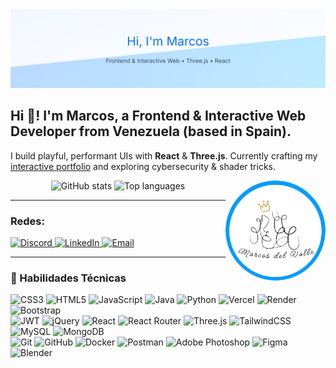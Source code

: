 <picture>
  <source media="(prefers-color-scheme: dark)" srcset="assets/banner-dark.svg" />
  <source media="(prefers-color-scheme: light)" srcset="assets/banner-light.svg" />
  <img alt="Marcos — Frontend & Interactive Web" src="assets/banner-light.svg" />
</picture>

<h2 align="left">Hi 👋! I'm Marcos, a Frontend & Interactive Web Developer from Venezuela (based in Spain).</h2>

<p>
I build playful, performant UIs with <b>React</b> & <b>Three.js</b>. Currently crafting my
<a href="https://portfolio-rho-nine-97.vercel.app/">interactive portfolio</a> and exploring cybersecurity & shader tricks.
</p>

<!-- Avatar -->
<img align="right" src="assets/avatar.png" width="160" alt="Marcos avatar" style="border-radius:50%;" />

<!-- Stats -->
<div align="center">
  <picture>
    <!-- Dark: light neon sky blue -->
    <source media="(prefers-color-scheme: dark)" srcset="https://github-readme-stats.vercel.app/api?username=MarcosJVPR&show_icons=true&include_all_commits=true&count_private=true&hide_border=false&title_color=7DF9FF&text_color=E6F7FF&icon_color=7DF9FF&ring_color=7DF9FF&bg_color=0b0f17&cache_seconds=21600" />
    <!-- Light: electric blue -->
    <img height="150" alt="GitHub stats" src="https://github-readme-stats.vercel.app/api?username=MarcosJVPR&show_icons=true&include_all_commits=true&count_private=true&hide_border=false&title_color=006CFF&text_color=0b0f17&icon_color=006CFF&ring_color=006CFF&bg_color=f5f9ff&cache_seconds=21600" />
  </picture>

  <picture>
    <source media="(prefers-color-scheme: dark)" srcset="https://github-readme-stats.vercel.app/api/top-langs?username=MarcosJVPR&layout=compact&card_width=360&langs_count=6&hide_border=false&title_color=7DF9FF&text_color=E6F7FF&bg_color=0b0f17&cache_seconds=21600" />
    <img height="150" alt="Top languages" src="https://github-readme-stats.vercel.app/api/top-langs?username=MarcosJVPR&layout=compact&card_width=360&langs_count=6&hide_border=false&title_color=006CFF&text_color=0b0f17&bg_color=f5f9ff&cache_seconds=21600" />
  </picture>
</div>

---

<h3>Redes:</h3>
<a href="https://discord.com/users/tu-id" target="_blank">
  <img alt="Discord" height="28" src="https://img.shields.io/badge/Discord-5865F2?style=for-the-badge&logo=discord&logoColor=white">
</a>
<a href="https://www.linkedin.com/in/marcosjvpr/" target="_blank">
  <img alt="LinkedIn" height="28" src="https://img.shields.io/badge/LinkedIn-006CFF?style=for-the-badge&logo=linkedin&logoColor=white">
</a>
<a href="mailto:perezmarcosjulio@gmail.com">
  <img alt="Email" height="28" src="https://img.shields.io/badge/Email-D14836?style=for-the-badge&logo=gmail&logoColor=white">
</a>

<hr/>

<h3>🚀 Habilidades Técnicas</h3>

<img alt="CSS3" height="28" src="https://img.shields.io/badge/CSS3-1572B6?style=for-the-badge&logo=css3&logoColor=white">
<img alt="HTML5" height="28" src="https://img.shields.io/badge/HTML5-E34F26?style=for-the-badge&logo=html5&logoColor=white">
<img alt="JavaScript" height="28" src="https://img.shields.io/badge/JavaScript-F7DF1E?style=for-the-badge&logo=javascript&logoColor=111">
<img alt="Java" height="28" src="https://img.shields.io/badge/Java-ED8B00?style=for-the-badge&logo=openjdk&logoColor=white">
<img alt="Python" height="28" src="https://img.shields.io/badge/Python-3776AB?style=for-the-badge&logo=python&logoColor=white">
<img alt="Vercel" height="28" src="https://img.shields.io/badge/Vercel-000000?style=for-the-badge&logo=vercel&logoColor=white">
<img alt="Render" height="28" src="https://img.shields.io/badge/Render-46E3B7?style=for-the-badge&logo=render&logoColor=111">
<img alt="Bootstrap" height="28" src="https://img.shields.io/badge/Bootstrap-7952B3?style=for-the-badge&logo=bootstrap&logoColor=white"><br/>

<img alt="JWT" height="28" src="https://img.shields.io/badge/JWT-000000?style=for-the-badge&logo=jsonwebtokens&logoColor=white">
<img alt="jQuery" height="28" src="https://img.shields.io/badge/jQuery-0769AD?style=for-the-badge&logo=jquery&logoColor=white">
<img alt="React" height="28" src="https://img.shields.io/badge/React-00D1F7?style=for-the-badge&logo=react&logoColor=061a23">
<img alt="React Router" height="28" src="https://img.shields.io/badge/React_Router-CA4245?style=for-the-badge&logo=reactrouter&logoColor=white">
<img alt="Three.js" height="28" src="https://img.shields.io/badge/Three.js-000000?style=for-the-badge&logo=threedotjs&logoColor=white">
<img alt="TailwindCSS" height="28" src="https://img.shields.io/badge/TailwindCSS-38BDF8?style=for-the-badge&logo=tailwindcss&logoColor=white">
<img alt="MySQL" height="28" src="https://img.shields.io/badge/MySQL-4479A1?style=for-the-badge&logo=mysql&logoColor=white">
<img alt="MongoDB" height="28" src="https://img.shields.io/badge/MongoDB-47A248?style=for-the-badge&logo=mongodb&logoColor=white"><br/>

<img alt="Git" height="28" src="https://img.shields.io/badge/Git-F05032?style=for-the-badge&logo=git&logoColor=white">
<img alt="GitHub" height="28" src="https://img.shields.io/badge/GitHub-111111?style=for-the-badge&logo=github&logoColor=white">
<img alt="Docker" height="28" src="https://img.shields.io/badge/Docker-2496ED?style=for-the-badge&logo=docker&logoColor=white">
<img alt="Postman" height="28" src="https://img.shields.io/badge/Postman-FF6C37?style=for-the-badge&logo=postman&logoColor=white">
<img alt="Adobe Photoshop" height="28" src="https://img.shields.io/badge/Adobe_Photoshop-31A8FF?style=for-the-badge&logo=adobephotoshop&logoColor=white">
<img alt="Figma" height="28" src="https://img.shields.io/badge/Figma-F24E1E?style=for-the-badge&logo=figma&logoColor=white">
<img alt="Blender" height="28" src="https://img.shields.io/badge/Blender-F5792A?style=for-the-badge&logo=blender&logoColor=white">
